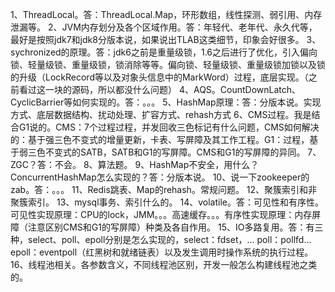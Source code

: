 1、ThreadLocal。答：ThreadLocal.Map，环形数组，线性探测、弱引用、内存泄漏等。
2、JVM内存划分及各个区域作用。答：年轻代、老年代、永久代等，最好是按照jdk7和jdk8分版本说，如果说出TLAB这类细节，印象会好很多。
3、sychronized的原理。答：jdk6之前是重量级锁，1.6之后进行了优化，引入偏向锁、轻量级锁、重量级锁，锁消除等等。偏向锁、轻量级锁、重量级锁加锁以及锁的升级（LockRecord等以及对象头信息中的MarkWord）过程，底层实现。（之前看过这一块的源码，所以都没什么问题）
4、AQS。CountDownLatch、CyclicBarrier等如何实现的。答：。。。
5、HashMap原理：答：分版本说。实现方式、底层数据结构、扰动处理、扩容方式、rehash方式
6、CMS过程。我是结合G1说的。CMS：7个过程过程，并发回收三色标记有什么问题，CMS如何解决的：基于强三色不变式的增量更新，卡表、写屏障及其工作工程。G1：过程，基于弱三色不变式的SATB，SATB和G1的写屏障。CMS和G1的写屏障的异同。
7、ZGC？答：不会。
8、算法题。
9、HashMap不安全，用什么？ConcurrentHashMap怎么实现的？答：分版本说。
10、说一下zookeeper的zab。答：。。。
11、Redis跳表、Map的rehash。常规问题。
12、聚簇索引和非聚簇索引。
13、mysql事务、索引什么的。
14、volatile。答：可见性和有序性。可见性实现原理：CPU的lock，JMM。。。高速缓存。。。有序性实现原理：内存屏障（注意区别CMS和G1的写屏障）种类及各自作用。
15、IO多路复用。答：有三种，select、poll、epoll分别是怎么实现的，select：fdset，... poll：pollfd... epoll：eventpoll（红黑树和就绪链表）以及发生调用时操作系统的执行过程。
16、线程池相关。各参数含义，不同线程池区别，开发一般怎么构建线程池之类的。
